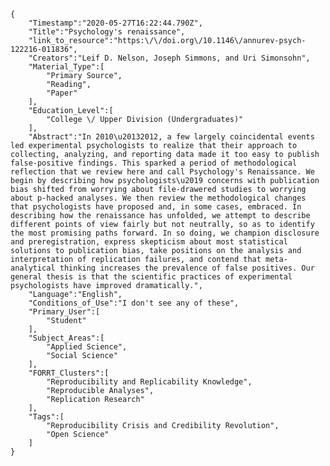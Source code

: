 
    {
        "Timestamp":"2020-05-27T16:22:44.790Z",
        "Title":"Psychology's renaissance",
        "link_to_resource":"https:\/\/doi.org\/10.1146\/annurev-psych-122216-011836",
        "Creators":"Leif D. Nelson, Joseph Simmons, and Uri Simonsohn",
        "Material_Type":[
            "Primary Source",
            "Reading",
            "Paper"
        ],
        "Education_Level":[
            "College \/ Upper Division (Undergraduates)"
        ],
        "Abstract":"In 2010\u20132012, a few largely coincidental events led experimental psychologists to realize that their approach to collecting, analyzing, and reporting data made it too easy to publish false-positive findings. This sparked a period of methodological reflection that we review here and call Psychology's Renaissance. We begin by describing how psychologists\u2019 concerns with publication bias shifted from worrying about file-drawered studies to worrying about p-hacked analyses. We then review the methodological changes that psychologists have proposed and, in some cases, embraced. In describing how the renaissance has unfolded, we attempt to describe different points of view fairly but not neutrally, so as to identify the most promising paths forward. In so doing, we champion disclosure and preregistration, express skepticism about most statistical solutions to publication bias, take positions on the analysis and interpretation of replication failures, and contend that meta-analytical thinking increases the prevalence of false positives. Our general thesis is that the scientific practices of experimental psychologists have improved dramatically.",
        "Language":"English",
        "Conditions_of_Use":"I don't see any of these",
        "Primary_User":[
            "Student"
        ],
        "Subject_Areas":[
            "Applied Science",
            "Social Science"
        ],
        "FORRT_Clusters":[
            "Reproducibility and Replicability Knowledge",
            "Reproducible Analyses",
            "Replication Research"
        ],
        "Tags":[
            "Reproducibility Crisis and Credibility Revolution",
            "Open Science"
        ]
    }
